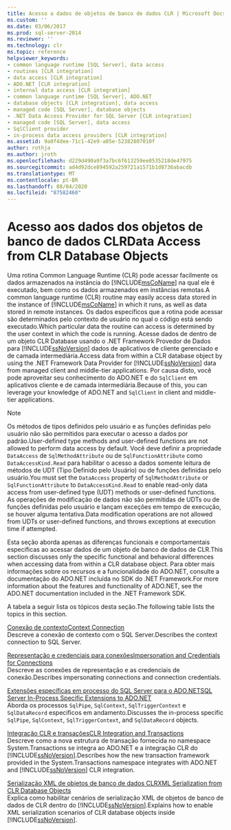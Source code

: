 ```yaml
---
title: Acesso a dados de objetos de banco de dados CLR | Microsoft Docs
ms.custom: ''
ms.date: 03/06/2017
ms.prod: sql-server-2014
ms.reviewer: ''
ms.technology: clr
ms.topic: reference
helpviewer_keywords:
- common language runtime [SQL Server], data access
- routines [CLR integration]
- data access [CLR integration]
- ADO.NET [CLR integration]
- internal data access [CLR integration]
- common language runtime [SQL Server], ADO.NET
- database objects [CLR integration], data access
- managed code [SQL Server], database objects
- .NET Data Access Provider for SQL Server [CLR integration]
- managed code [SQL Server], data access
- SqlClient provider
- in-process data access providers [CLR integration]
ms.assetid: 9a0f4dee-71c1-42e9-a85e-52382807010f
author: rothja
ms.author: jroth
ms.openlocfilehash: d229d490a9f3a7bc6f613259ee0535218de47975
ms.sourcegitcommit: ad4d92dce894592a259721a1571b1d8736abacdb
ms.translationtype: MT
ms.contentlocale: pt-BR
ms.lasthandoff: 08/04/2020
ms.locfileid: "87582460"
---
```

# <a name="data-access-from-clr-database-objects"></a><span data-ttu-id="6fb56-102">Acesso aos dados dos objetos de banco de dados CLR</span><span class="sxs-lookup"><span data-stu-id="6fb56-102">Data Access from CLR Database Objects</span></span>
  <span data-ttu-id="6fb56-103">Uma rotina Common Language Runtime (CLR) pode acessar facilmente os dados armazenados na instância do [!INCLUDE[msCoName](../../../includes/ssnoversion-md.md)] na qual ele é executado, bem como os dados armazenados em instâncias remotas.</span><span class="sxs-lookup"><span data-stu-id="6fb56-103">A common language runtime (CLR) routine may easily access data stored in the instance of [!INCLUDE[msCoName](../../../includes/ssnoversion-md.md)] in which it runs, as well as data stored in remote instances.</span></span> <span data-ttu-id="6fb56-104">Os dados específicos que a rotina pode acessar são determinados pelo contexto de usuário no qual o código está sendo executado.</span><span class="sxs-lookup"><span data-stu-id="6fb56-104">Which particular data the routine can access is determined by the user context in which the code is running.</span></span> <span data-ttu-id="6fb56-105">Acesse dados de dentro de um objeto CLR Database usando o .NET Framework Provedor de Dados para [!INCLUDE[ssNoVersion](../../../includes/ssnoversion-md.md)] dados de aplicativos de cliente gerenciado e de camada intermediária.</span><span class="sxs-lookup"><span data-stu-id="6fb56-105">Access data from within a CLR database object by using the .NET Framework Data Provider for [!INCLUDE[ssNoVersion](../../../includes/ssnoversion-md.md)] data from managed client and middle-tier applications.</span></span> <span data-ttu-id="6fb56-106">Por causa disto, você pode aproveitar seu conhecimento do ADO.NET e do `SqlClient` em aplicativos cliente e de camada intermediária.</span><span class="sxs-lookup"><span data-stu-id="6fb56-106">Because of this, you can leverage your knowledge of ADO.NET and `SqlClient` in client and middle-tier applications.</span></span>  
  
> [!NOTE]  
>  <span data-ttu-id="6fb56-107">Os métodos de tipos definidos pelo usuário e as funções definidas pelo usuário não são permitidos para executar o acesso a dados por padrão.</span><span class="sxs-lookup"><span data-stu-id="6fb56-107">User-defined type methods and user-defined functions are not allowed to perform data access by default.</span></span> <span data-ttu-id="6fb56-108">Você deve definir a propriedade `DataAccess` de `SqlMethodAttribute` ou de `SqlFunctionAttribute` como `DataAccessKind.Read` para habilitar o acesso a dados somente leitura de métodos de UDT (Tipo Definido pelo Usuário) ou de funções definidas pelo usuário.</span><span class="sxs-lookup"><span data-stu-id="6fb56-108">You must set the `DataAccess` property of `SqlMethodAttribute` or `SqlFunctionAttribute` to `DataAccessKind.Read` to enable read-only data access from user-defined type (UDT) methods or user-defined functions.</span></span> <span data-ttu-id="6fb56-109">As operações de modificação de dados não são permitidas de UDTs ou de funções definidas pelo usuário e lançam exceções em tempo de execução, se houver alguma tentativa.</span><span class="sxs-lookup"><span data-stu-id="6fb56-109">Data modification operations are not allowed from UDTs or user-defined functions, and throws exceptions at execution time if attempted.</span></span>  
  
 <span data-ttu-id="6fb56-110">Esta seção aborda apenas as diferenças funcionais e comportamentais específicas ao acessar dados de um objeto de banco de dados de CLR.</span><span class="sxs-lookup"><span data-stu-id="6fb56-110">This section discusses only the specific functional and behavioral differences when accessing data from within a CLR database object.</span></span> <span data-ttu-id="6fb56-111">Para obter mais informações sobre os recursos e a funcionalidade do ADO.NET, consulte a documentação do ADO.NET incluída no SDK do .NET Framework.</span><span class="sxs-lookup"><span data-stu-id="6fb56-111">For more information about the features and functionality of ADO.NET, see the ADO.NET documentation included in the .NET Framework SDK.</span></span>  
  
 <span data-ttu-id="6fb56-112">A tabela a seguir lista os tópicos desta seção.</span><span class="sxs-lookup"><span data-stu-id="6fb56-112">The following table lists the topics in this section.</span></span>  
  
 [<span data-ttu-id="6fb56-113">Conexão de contexto</span><span class="sxs-lookup"><span data-stu-id="6fb56-113">Context Connection</span></span>](context-connection.md)  
 <span data-ttu-id="6fb56-114">Descreve a conexão de contexto com o SQL Server.</span><span class="sxs-lookup"><span data-stu-id="6fb56-114">Describes the context connection to SQL Server.</span></span>  
  
 [<span data-ttu-id="6fb56-115">Representação e credenciais para conexões</span><span class="sxs-lookup"><span data-stu-id="6fb56-115">Impersonation and Credentials for Connections</span></span>](impersonation-and-credentials-for-connections.md)  
 <span data-ttu-id="6fb56-116">Descreve as conexões de representação e as credenciais de conexão.</span><span class="sxs-lookup"><span data-stu-id="6fb56-116">Describes impersonating connections and connection credentials.</span></span>  
  
 [<span data-ttu-id="6fb56-117">Extensões específicas em processo do SQL Server para o ADO.NET</span><span class="sxs-lookup"><span data-stu-id="6fb56-117">SQL Server In-Process Specific Extensions to ADO.NET</span></span>](../../clr-integration-data-access-in-process-ado-net/sql-server-in-process-specific-extensions-to-ado-net.md)  
 <span data-ttu-id="6fb56-118">Aborda os processos `SqlPipe`, `SqlContext`, `SqlTriggerContext` e `SqlDataRecord` específicos em andamento.</span><span class="sxs-lookup"><span data-stu-id="6fb56-118">Discusses the in-process specific `SqlPipe`, `SqlContext`, `SqlTriggerContext`, and `SqlDataRecord` objects.</span></span>  
  
 [<span data-ttu-id="6fb56-119">Integração CLR e transações</span><span class="sxs-lookup"><span data-stu-id="6fb56-119">CLR Integration and Transactions</span></span>](../../native-client-ole-db-transactions/transactions.md)  
 <span data-ttu-id="6fb56-120">Descreve como a nova estrutura de transação fornecida no namespace System.Transactions se integra ao ADO.NET e a integração CLR do [!INCLUDE[ssNoVersion](../../../includes/ssnoversion-md.md)].</span><span class="sxs-lookup"><span data-stu-id="6fb56-120">Describes how the new transaction framework provided in the System.Transactions namespace integrates with ADO.NET and [!INCLUDE[ssNoVersion](../../../includes/ssnoversion-md.md)] CLR integration.</span></span>  
  
 [<span data-ttu-id="6fb56-121">Serialização XML de objetos de banco de dados CLR</span><span class="sxs-lookup"><span data-stu-id="6fb56-121">XML Serialization from CLR Database Objects</span></span>](../../../database-engine/dev-guide/xml-serialization-from-clr-database-objects.md)  
 <span data-ttu-id="6fb56-122">Explica como habilitar cenários de serialização XML de objetos de banco de dados de CLR dentro do [!INCLUDE[ssNoVersion](../../../includes/ssnoversion-md.md)].</span><span class="sxs-lookup"><span data-stu-id="6fb56-122">Explains how to enable XML serialization scenarios of CLR database objects inside [!INCLUDE[ssNoVersion](../../../includes/ssnoversion-md.md)].</span></span>  
  
  
